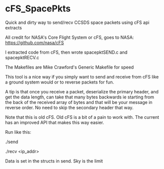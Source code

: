 # cFS_SpacePkts
Quick and dirty way to send/recv CCSDS space packets using cFS  api extracts

All credit for NASA's Core Flight System or cFS, goes to NASA:
https://github.com/nasa/cFS

I extracted code from cFS, then wrote spacepktSEND.c and spacepktRECV.c

The Makefiles are Mike Crawford's Generic Makefile for speed

This tool is a nice way if you simply want to send and receive from cFS like a
ground system would or to reverse packets for fun.

A tip is that once you receive a packet, deserialize the primary header, and get the
data length, can take that many bytes backwards ie starting from the back of the 
received array of bytes and that will be your message in reverse order. No need to
skip the secondary header that way.

Note that this is old cFS. Old cFS is a bit of a pain to work with. The current has an
improved API that makes this way easier.

Run like this:

./send <port>

./recv <ip_addr> <port>

Data is set in the structs in send. Sky is the limit

